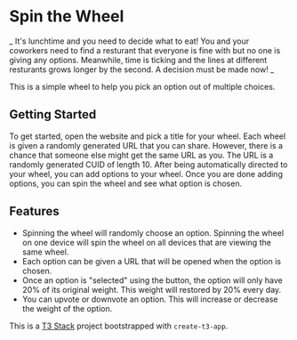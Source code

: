 # Spin the Wheel

_
It's lunchtime and you need to decide what to eat! You and your coworkers need to find a resturant
that everyone is fine with but no one is giving any options. Meanwhile, time is ticking and the
lines at different resturants grows longer by the second. A decision must be made now!
_

This is a simple wheel to help you pick an option out of multiple choices.

## Getting Started

To get started, open the website and pick a title for your wheel. Each wheel is given a randomly
generated URL that you can share. However, there is a chance that someone else might get the same
URL as you. The URL is a randomly generated CUID of length 10. After being automatically directed
to your wheel, you can add options to your wheel. Once you are done adding options, you can spin
the wheel and see what option is chosen.

## Features

- Spinning the wheel will randomly choose an option. Spinning the wheel on one device will spin the
  wheel on all devices that are viewing the same wheel.
- Each option can be given a URL that will be opened when the option is chosen.
- Once an option is "selected" using the button, the option will only have 20% of its original
  weight. This weight will restored by 20% every day.
- You can upvote or downvote an option. This will increase or decrease the weight of the option.

This is a [T3 Stack](https://create.t3.gg/) project bootstrapped with `create-t3-app`.
